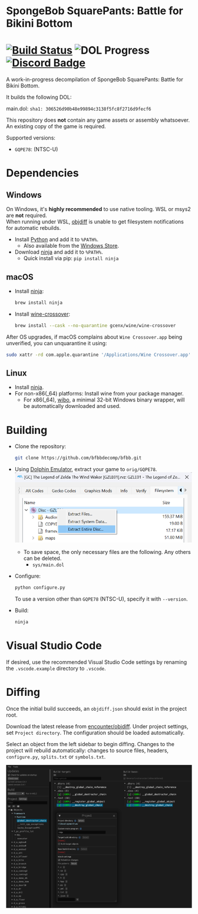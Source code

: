 # SpongeBob SquarePants: Battle for Bikini Bottom

# [![Build Status]][actions] ![DOL Progress] [![Discord Badge]][discord]

<!--
Replace with your repository's URL.
-->

[Build Status]: https://github.com/bfbbdecomp/bfbb/actions/workflows/build.yml/badge.svg
[actions]: https://github.com/bfbbdecomp/bfbb/actions/workflows/build.yml

<!---
DOL progress URL:
https://progress.decomp.club/data/[project]/[version]/dol/?mode=shield&measure=code
URL encoded then appended to: https://img.shields.io/endpoint?label=DOL&url=
-->

[DOL Progress]: https://img.shields.io/endpoint?label=Code&url=https%3A%2F%2Fprogress.decomp.club%2Fdata%2Fbfbb%2FGQPE78%2Fdol%2F%3Fmode%3Dshield%26measure%3Dcode

<!--
Replace with your Discord server's ID and invite URL.
-->

[Discord Badge]: https://img.shields.io/discord/829152115322257436?color=%237289DA&logo=discord&logoColor=%23FFFFFF
[discord]: https://discord.gg/dVbGFdYU6A

A work-in-progress decompilation of SpongeBob SquarePants: Battle for Bikini Bottom.

It builds the following DOL:

main.dol: `sha1: 306526d90b48e99894c3138f5fc8f2716d9fecf6`

This repository does **not** contain any game assets or assembly whatsoever. An existing copy of the game is required.

Supported versions:

- `GQPE78`: (NTSC-U)

# Dependencies

## Windows

On Windows, it's **highly recommended** to use native tooling. WSL or msys2 are **not** required.  
When running under WSL, [objdiff](#diffing) is unable to get filesystem notifications for automatic rebuilds.

- Install [Python](https://www.python.org/downloads/) and add it to `%PATH%`.
  - Also available from the [Windows Store](https://apps.microsoft.com/store/detail/python-311/9NRWMJP3717K).
- Download [ninja](https://github.com/ninja-build/ninja/releases) and add it to `%PATH%`.
  - Quick install via pip: `pip install ninja`

## macOS

- Install [ninja](https://github.com/ninja-build/ninja/wiki/Pre-built-Ninja-packages):

  ```sh
  brew install ninja
  ```

- Install [wine-crossover](https://github.com/Gcenx/homebrew-wine):

  ```sh
  brew install --cask --no-quarantine gcenx/wine/wine-crossover
  ```

After OS upgrades, if macOS complains about `Wine Crossover.app` being unverified, you can unquarantine it using:

```sh
sudo xattr -rd com.apple.quarantine '/Applications/Wine Crossover.app'
```

## Linux

- Install [ninja](https://github.com/ninja-build/ninja/wiki/Pre-built-Ninja-packages).
- For non-x86(\_64) platforms: Install wine from your package manager.
  - For x86(\_64), [wibo](https://github.com/decompals/wibo), a minimal 32-bit Windows binary wrapper, will be automatically downloaded and used.

# Building

- Clone the repository:

  ```sh
  git clone https://github.com/bfbbdecomp/bfbb.git
  ```

- Using [Dolphin Emulator](https://dolphin-emu.org/), extract your game to `orig/GQPE78`.
  ![](assets/dolphin-extract.png)
  - To save space, the only necessary files are the following. Any others can be deleted.
    - `sys/main.dol`
- Configure:

  ```sh
  python configure.py
  ```

  To use a version other than `GQPE78` (NTSC-U), specify it with `--version`.

- Build:

  ```sh
  ninja
  ```

# Visual Studio Code

If desired, use the recommended Visual Studio Code settings by renaming the `.vscode.example` directory to `.vscode`.

# Diffing

Once the initial build succeeds, an `objdiff.json` should exist in the project root.

Download the latest release from [encounter/objdiff](https://github.com/encounter/objdiff). Under project settings, set `Project directory`. The configuration should be loaded automatically.

Select an object from the left sidebar to begin diffing. Changes to the project will rebuild automatically: changes to source files, headers, `configure.py`, `splits.txt` or `symbols.txt`.

![](assets/objdiff.png)
